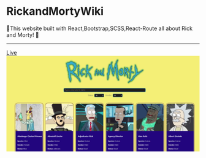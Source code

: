 # RickandMortyWiki
🚀This website built with React,Bootstrap,SCSS,React-Route all about Rick and Morty! 🎉
<hr>

[Live](https://rickand-morty-wiki-nine.vercel.app/)
![image](image.png)


